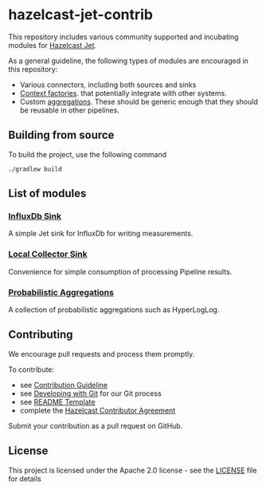 # hazelcast-jet-contrib

This repository includes various community supported and incubating modules for 
[Hazelcast Jet](https://github.com/hazelcast/hazelcast-jet).

As a general guideline, the following types of modules are encouraged in this repository:

* Various connectors, including both sources and sinks
* [Context factories](https://docs.hazelcast.org/docs/jet/3.0/javadoc/com/hazelcast/jet/pipeline/ContextFactory.html).
that potentially integrate with other systems.
* Custom [aggregations](https://docs.hazelcast.org/docs/jet/3.0/javadoc/com/hazelcast/jet/aggregate/AggregateOperation.html).
These should be generic enough that they should be reusable in other pipelines.

## Building from source

To build the project, use the following command

```
./gradlew build
```

## List of modules

### [InfluxDb Sink](influxdb) 

A simple Jet sink for InfluxDb for writing measurements.

### [Local Collector Sink](local-collector) 

Convenience for simple consumption of processing Pipeline results.

### [Probabilistic Aggregations](probabilistic) 

A collection of probabilistic aggregations such as HyperLogLog.


## Contributing

We encourage pull requests and process them promptly.

To contribute:

* see [Contribution Guideline](https://github.com/hazelcast/hazelcast-jet-contrib/blob/master/CONTRIBUTING.md)
* see [Developing with Git](https://hazelcast.atlassian.net/wiki/display/COM/Developing+with+Git) for our Git process
* see [README Template](https://github.com/hazelcast/hazelcast-jet-contrib/blob/master/templates/README.template.md)
* complete the [Hazelcast Contributor Agreement](https://hazelcast.atlassian.net/wiki/display/COM/Hazelcast+Contributor+Agreement)

Submit your contribution as a pull request on GitHub. 

## License

This project is licensed under the Apache 2.0 license - see the [LICENSE](LICENSE) file for details
